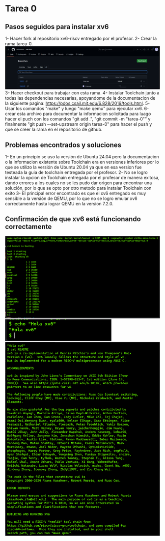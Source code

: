 # Tarea 0

## Pasos seguidos para instalar xv6 

1- Hacer fork al repositorio xv6-riscv entregado por el profesor.
2- Crear la rama tarea-0.
![alt text](image-1.png)
3- Hacer checkout para trabajar con esta rama.
4- Instalar Toolchain junto a todas las dependencias necesarias, apoyandome de la documentacion de la siguiente pagina: https://pdos.csail.mit.edu/6.828/2019/tools.html.
5- Usar los comandos "make" y luego "make qemu" para ejecutar xv6.
6- crear esta archivo para documentar la informacion solicitada para luago hacer el puch con los comandos "git add .", "git commit -m "tarea-0"" y finalmente "git push --set-upstream origin tarea-0" para hacer el push y que se creer la rama en el repositorio de github. 

## Problemas encontrados y soluciones

1- En un principio se uso la versión de Ubuntu 24.04 pero la documentacion o la informacion existente sobre Toolchain era en versiones inferiores por lo que se utilizo la versión de Ubuntu 20.04 ya que en esa version fue testeada la guia de toolchain entregada por el profesor.
2- No se logro instalar la opcion de Toolchain entregada por el profesor de manera exitosa, dando errores a los cuales no se les pudo dar origen para encontrar una solución, por lo que se opto por otro metodo para instalar Toolchain con exito
3- El principal error encontrado es que el xv6 entregado es muy sensible a la versión de QEMU, por lo que no se logro emular xv6 correctamente hasta lograr QEMU en la version 7.2.0.



##  Confirmación de que xv6 está funcionando correctamente
![alt text](image-2.png)
![alt text](image-3.png)
![alt text](image-4.png)

